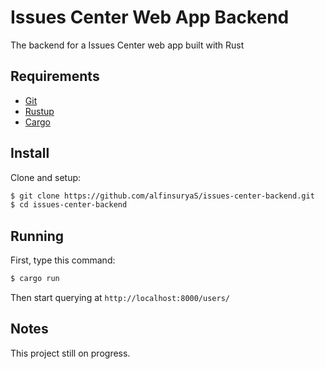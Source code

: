 # Issues Center Web App Backend
The backend for a Issues Center web app built with Rust

## Requirements

- [Git](https://git-scm.com/)
- [Rustup](https://rustup.rs/)
- [Cargo](https://doc.rust-lang.org/cargo/getting-started/installation.html)

## Install
Clone and setup:

```bash
$ git clone https://github.com/alfinsuryaS/issues-center-backend.git
$ cd issues-center-backend
```

## Running
First, type this command:

```bash
$ cargo run
```

Then start querying at `http://localhost:8000/users/`

## Notes

This project still on progress.